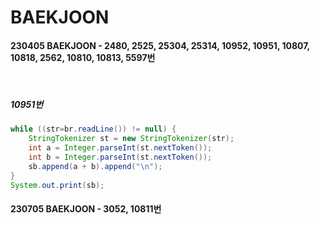 # BAEKJOON


#### 230405 BAEKJOON - 2480, 2525, 25304, 25314, 10952, 10951, 10807, 10818, 2562, 10810, 10813, 5597번

<br>

##### 10951번
``` java
while ((str=br.readLine()) != null) {
    StringTokenizer st = new StringTokenizer(str);
    int a = Integer.parseInt(st.nextToken());
    int b = Integer.parseInt(st.nextToken());
    sb.append(a + b).append("\n");
}
System.out.print(sb);
```


#### 230705 BAEKJOON - 3052, 10811번
